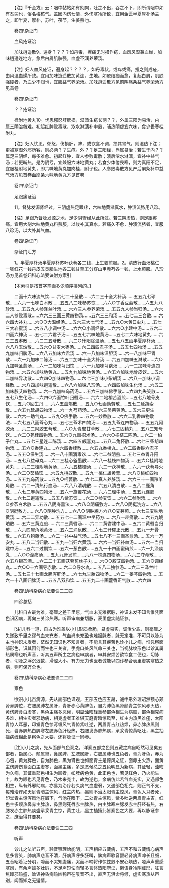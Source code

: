 <!-- { "loadSidebar": true } -->
　　【注】『千金方』云：咽中帖帖如有炙肉，吐之不出，吞之不下，即所谓咽中如有炙脔也，俗名梅核气。盖因内伤七情，外伤寒冷所致，宜用金匮半夏厚朴汤主之，即半夏，厚朴，苏叶，茯苓，生姜煎也。

　　卷四\杂证门

　　血风疮证治

　　加味逍遥散9。遍身？？？？如丹毒，痒痛无时搔作疮，血风风湿兼血燥，加味逍遥连地方。愈后白屑肌肤强，血虚不润养荣汤。

　　【注】妇人血风疮证，遍身起？？？？，如丹毒状，或痒或痛，搔之则成疮，由风湿血燥所致。宜用加味逍遥散加黄连，生地。如疮结痂而愈，复起白屑，肌肤强硬者，乃血少不润也，宜服益气养荣汤。加味逍遥散方见前阴痛条益气养荣汤方见首卷

　　卷四\杂证门

　　？？疮证治

　　桂附地黄丸10。忧思郁怒肝脾损，湿热生疮长两？？，外属三阳为易治，内属三阴治每难。初起红肿败毒散，浓水淋漓补中煎，晡热阴虚宜六味，食少畏寒桂附丸。

　　【注】妇人忧思，郁怒，伤损肝，脾，或饮食不调，损其胃气，则湿热下注；更被寒湿外邪所客，则必两？？生疮。外？？足三阳经，尚属易治；若生于内？？属足三阴经，每多难愈。初起红肿，宜人参败毒散；溃后浓水淋漓，宜补中益气汤；若更晡热，是为阴亏，宜兼服六味地黄丸；若食少体倦畏寒，则为真阳不足，宜服桂附地黄丸，即六味地黄丸加肉桂，附子也。人参败毒散方见产后痢条补中益气汤方见首卷血崩条六味地黄丸方见首卷

　　卷四\杂证门

　　足跟痛证治

　　11。督脉发源肾经过，三阴虚热足跟疼，六味地黄滋真水，肿溃流脓用八珍。

　　【注】足跟乃督脉发源之地，足少阴肾经从此所过。若三阴虚热，则足跟疼痛。宜用大剂六味地黄丸料煎服，以峻补其真水。若痛久不愈，肿溃流脓者，宜服八珍汤，以大补其气血。

　　卷四\杂证门

　　杂证门汇方

　　1。半夏厚朴汤半夏厚朴苏叶茯苓各二钱，上生姜煎服。2。清热行血汤桃仁一钱红花一钱丹皮五灵脂生地各二钱甘草五分穿山甲赤芍各一钱，上水煎服。八珍汤方见首卷妇科心法要诀附方索引

　　【本索引是按首字笔画多少顺序排列的。】

　　二画十六味流气饮……六七二十圣散……六二三十全大补汤……五五九七珍散……六六一七味白术散……五五八二味参苏饮……六六○丁香豆蔻散……六五九八珍汤……五五九人参泽兰叶汤……六六三人参养荣汤……五五九人参当归汤……六六二人参败毒散……六六三三画三黄四物汤……五六三三和汤……五七二三合散……六六四大补丸……六○○大温经汤……五六三大七气汤……五九○大黄□虫丸……五七三大岩蜜汤……六五八小调中汤……六六○小调经散……六六○小建中汤……五六二四画六神汤……五七二六君子汤……五五七六味地黄汤……五七二六味地黄丸……六二三五淋散……六二二五苓散……六二○升阳除湿汤……五七八五画半夏厚朴汤……六八八玉烛散……五六○甘麦大枣汤……六二四四君子汤……五五七四物汤……五五九加味归脾汤……六八五加味六君汤……六一八加味温胆汤……六一八加味平胃散……六一九加味二陈汤……六五二加味十全大补汤……六五四加味五淋散……六○九加味圣愈汤……六一二加味芎归饮……六一九加味芎藭汤……六一二加味芩连四物汤……六五六加味地黄丸……五九九加味地黄汤……六五六加味地骨皮饮……五六二加味异功散……六四○加味四物汤……六七三加味小柴胡汤……六八一加味小调经散……六八四加味逍遥散……六八六加味八珍汤……六四四加味生化汤……六五二加味胶艾四物汤……六一九加味乌药汤……五六三加味佛手散……六四九失笑散……五七八生化汤……六四○六画竹叶归耆汤……六六二地榆苦酒煎……五七八地骨皮饮……五六○回生丹……六六五血竭散……五九○七画劫劳散……五七二延胡索散……六五九延胡四物汤……六一九芍药汤……六六三吴茱萸汤……五六三更生散……六六一助气丸……五九○佛手散……五六一妙香散……六六二乳香四物敷法……六七五八画芩心丸……五七三芩术四物汤……五五九芩连四物汤……五五九阿胶汤……六二二阿胶五苓散……六○九青皮甘草散……六七二固精丸……五八三知母饮……六二○羌桂四物汤……五六○九画枳术汤……六六○枳桔二陈汤……六二一柏子仁丸……五七三星连二陈汤……六四五威喜丸……五八二兔怀散……六七三柴胡四物汤……五六○香连丸……六六四香桂散……六五丸香棱丸……六二四香砂六君子汤……五五○保生汤……六一八十画消毒饮……六七二益阴煎……五七三益胃升阳汤……五七八益母丸……六二三桂心釜墨散……六八一桂枝四物汤……五六○桂附地黄丸……六二三桂附地黄汤……六六五桔梗汤……六二一茯神散……六六一茯苓导火汤……六二○茹橘饮……六五九桃奴散……五九一桃仁雄黄膏……六八○桃红四物汤……五五九乌药散……五九○栝蒌散……六七二真人养脏汤……六六三十一画羚羊角散……六二一清热行血汤……六八八清魂散……六五八清白散……五八二鹿角散……六七二麻黄四物汤……五六一旋覆花汤……六六二理中汤……五五九连翘散……六七二逍遥散……五五八紫苏饮……六二○参麦饮……六六二参附汤……六六○参苓白术散……五五八阴庤熏法……六八○阴痛敷方……六八○阴挺洗方……六八○阴挺敷方……六八○阴肿洗方……六八○阴肿腾方六八○麦芽煎……六七三麦味地黄汤……六二二异功散……五五七十二画温中坐药方……六八一趁痛散……六五九琥珀散……五六三黄连煎……六二三黄耆汤……六二二黄耆建中汤……五六二黄耆当归散……六六四犀角地黄汤……五六三涌泉散……六七三开郁正元散……五九一开骨散……六五八钩藤汤……六二一补中益气汤……五七八不十三画圣愈汤……五六一万安丸……五八二当归散……五九一当归六黄汤……六六一当归补血汤……五六一当归建中汤……五六二过期饮……五六一葱白散……五九一十四画蜜硝煎……六一九涤痰丸……六○○涤痰汤……五九九膏发煎……六八一槐连四物汤……六六三夺命散……六五八银苎酒……六二二十五画苁蓉菟丝子丸……六○○胶艾四物汤……五六○调经丸……六○○十六画导赤散……六二○导水丸……五八二独参汤……六二三泽兰叶汤……五七三十七画龙胆泻肝汤……六七九举胎四物汤……六二一姜芩四物汤……五六一十八画归脾汤……五五八双和饮……五五九二十画藿香正气散……六六四

　　卷四\幼科杂病心法要诀二二四

　　四诊总括

　　儿科自古最为难，毫厘之差千里愆，气血末充难据脉，神识未发不知言惟凭面色识因病，再向三关诊热寒。听声审病兼切脉，表里虚实随证参。

　　[注]儿科一道，自古为难盖以小儿形质柔脆，易虚易实，调治少乖，则毫厘之失遂致千里之谬气血末充者，气血尚未充盈也难据脉者，脉无定准，不可只以脉为主也神识未发者，茫然无知识也不知言者，不能言其疾苦也诊小儿之病，惟凭察面部形色，识其因何而生也三关者，手虎口处风气命三关也，当视脉纹形色以诊其属热属寒也听声音，听其五声所主之病也审病者，审其安烦苦欲饮食二便也，切脉者，切脉之浮沉迟数，滑涩大小，有力无力也医者诚能以四诊参合表里虚实寒热之病，则可保万全也。

　　卷四\幼科杂病心法要诀二二四

　　察色

　　欲识小儿百病源，先从面部色详观，五部五色应五藏，诚中形外理昭然额心颏肾鼻脾位，右腮属肺左属肝，青肝赤心黄脾色，自为肺色黑肾颜青主惊风赤火热，黄伤脾食白虚寒，黑色主痛多恶候，明显浊晦轻重参部色相生为病顺，部色相克病多难，相生实者邪助病，相克虚者正难堪天庭青暗惊风至，红主内热黑难痊，太阳青惊人耳恶，印堂青色惊泻缠风气青惊紫吐逆，两眉青吉红热烦，鼻赤脾热黑则死，唇赤脾热白脾寒左腮赤色肝经热，右腮发赤肺热痰，承浆青惊黄呕吐，黑主抽搐病缠绵此是察色之大要，还将脉证一同参。

　　[注]小儿之病，先从面部气色观之，详察五部之色则五藏之病自昭然可见矣五部者，额属心，颏属肾，鼻属脾，左腮属肝，右腮属肺也五色者，青为肝色，赤为心包，黄为脾色，自为肺色，黑为肾色也如面青主是惊风之证，面赤主火热，面黄主伤脾伤食面白主虚寒，面黑主痛，多是恶候总之五色明显为新病，其证轻，浊晦为久病，其证重部色相生为顺者，如脾病色黄，此正色也，若见红色，乃火能生土，故为顺也若见青色，乃木来克土，故为逆也，余病仿此若气血充实，又遇部色相生，纵有外邪助病，亦易为治疗若久病气血虚弱，又遇部色相克，则正气不支，每难治疗如天庭青暗主惊风，红主内热，黑则不治太阳青主惊风，青色入耳者死，印堂青主惊泻风池在眉下，气池在眼下，二处青主惊风，紫多吐逆两眉青主吉，红色主多烦热鼻赤主脾热，鼻黑则死唇赤主脾热，白主脾寒左腮发赤主肝经有热，右腮发赤主肺热痰盛承浆青主惊，黄主吐，黑主抽搐此皆察色之大要，再以脉证参之，庶治得其要矣。

　　卷四\幼科杂病心法要诀二二四

　　听声

　　诊儿之法听五声，聆音察理始能明，五声相应五藏病，五声不和五藏情心病声急多言笑，肺病声悲音不清，肝病声呼多狂叫，脾病声歌音颤轻肾病声呻长且细，五音昭着证分明，啼而不哭知腹痛，哭而不啼将作惊兹煎不安心烦热，嗄声声重感寒风，有余声雄多壮厉，不足声短怯而轻多言体热阳府证，懒语身冷阴藏形，狂言焦躁邪热盛，谵语神昏病热凶鸭声在喉音不出，直声无泪命将倾，虚实寒热从声别，闻而知之无遁情。

